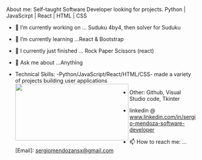 About me: Self-taught Software Developer looking for projects. Python | JavaScirpt | React | HTML | CSS 
- 🔭 I’m currently working on ... Suduku 4by4, then solver for Suduku
- 🌱 I’m currently learning ...React & Bootstrap
- 🏁 I currently just finished ... Rock Paper Scissors (react)
- 💬 Ask me about ...Anything
- Technical Skills:
  -Python/JavaScript/React/HTML/CSS- made a variety of projects building user applications
  <a href="url"><img src="https://user-images.githubusercontent.com/81055468/156110676-aed4a17f-8c62-46c3-8ef2-8e543f3251b0.jpg" align="left" height="150" width="300" ></a>
    
 - Other: Github, Visual Studio code, Tkinter
  
- linkedin @ www.linkedin.com/in/sergio-mendoza-software-developer
- 📫 How to reach me: ...[Email]: sergiomendozansx@gmail.com

